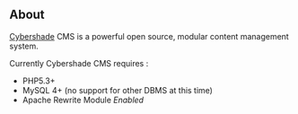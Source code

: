 About
-----
[Cybershade](http://cybersha.de/) CMS is a powerful open source, modular content management system.

Currently Cybershade CMS requires :

* PHP5.3+ 
* MySQL 4+ (no support for other DBMS at this time)
* Apache Rewrite Module *Enabled*